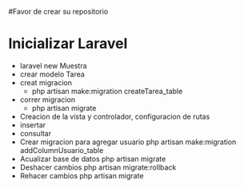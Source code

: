 #Favor de crear su repositorio
	
Inicializar Laravel
==================
	
* laravel new Muestra
* crear modelo Tarea
* creat migracion
	- php artisan make:migration createTarea_table
* correr migracion
	- php artisan migrate
* Creacion de la vista y controlador, configuracion de rutas
* insertar
* consultar
* Crear migracion para agregar usuario
	php artisan make:migration addColumnUsuario_table
* Acualizar base de datos
	php artisan migrate
* Deshacer cambios
	php artisan migrate:rollback
* Rehacer cambios
	php artisan migrate
